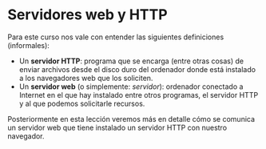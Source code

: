 # Servidores web y HTTP

Para este curso nos vale con entender las siguientes definiciones (informales):
- Un **servidor HTTP**: programa que se encarga (entre otras cosas) de enviar archivos desde el disco duro del ordenador donde está instalado a los navegadores web que los soliciten.
- Un **servidor web** (o simplemente: *servidor*): ordenador conectado a Internet en el que hay instalado entre otros programas, el servidor HTTP y al que podemos solicitarle recursos.

Posteriormente en esta lección veremos más en detalle cómo se comunica un servidor web que tiene instalado un servidor HTTP con nuestro navegador.